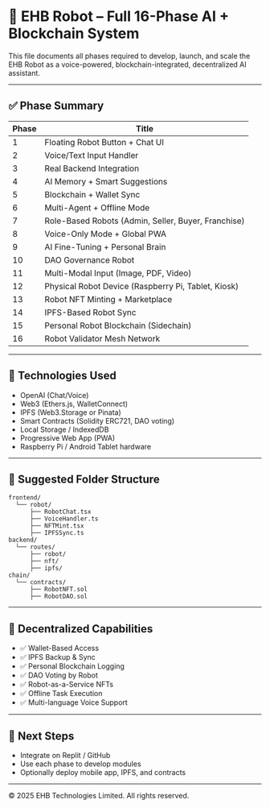 
# 🤖 EHB Robot – Full 16-Phase AI + Blockchain System

This file documents all phases required to develop, launch, and scale the EHB Robot as a voice-powered, blockchain-integrated, decentralized AI assistant.

---

## ✅ Phase Summary

| Phase | Title |
|-------|-------|
| 1 | Floating Robot Button + Chat UI |
| 2 | Voice/Text Input Handler |
| 3 | Real Backend Integration |
| 4 | AI Memory + Smart Suggestions |
| 5 | Blockchain + Wallet Sync |
| 6 | Multi-Agent + Offline Mode |
| 7 | Role-Based Robots (Admin, Seller, Buyer, Franchise) |
| 8 | Voice-Only Mode + Global PWA |
| 9 | AI Fine-Tuning + Personal Brain |
| 10 | DAO Governance Robot |
| 11 | Multi-Modal Input (Image, PDF, Video) |
| 12 | Physical Robot Device (Raspberry Pi, Tablet, Kiosk) |
| 13 | Robot NFT Minting + Marketplace |
| 14 | IPFS-Based Robot Sync |
| 15 | Personal Robot Blockchain (Sidechain) |
| 16 | Robot Validator Mesh Network |

---

## 🧠 Technologies Used

- OpenAI (Chat/Voice)
- Web3 (Ethers.js, WalletConnect)
- IPFS (Web3.Storage or Pinata)
- Smart Contracts (Solidity ERC721, DAO voting)
- Local Storage / IndexedDB
- Progressive Web App (PWA)
- Raspberry Pi / Android Tablet hardware

---

## 📁 Suggested Folder Structure

```
frontend/
  └── robot/
      ├── RobotChat.tsx
      ├── VoiceHandler.ts
      ├── NFTMint.tsx
      ├── IPFSSync.ts
backend/
  └── routes/
      ├── robot/
      ├── nft/
      ├── ipfs/
chain/
  └── contracts/
      ├── RobotNFT.sol
      ├── RobotDAO.sol
```

---

## 🔗 Decentralized Capabilities

- ✅ Wallet-Based Access
- ✅ IPFS Backup & Sync
- ✅ Personal Blockchain Logging
- ✅ DAO Voting by Robot
- ✅ Robot-as-a-Service NFTs
- ✅ Offline Task Execution
- ✅ Multi-language Voice Support

---

## 📌 Next Steps

- Integrate on Replit / GitHub
- Use each phase to develop modules
- Optionally deploy mobile app, IPFS, and contracts

---

© 2025 EHB Technologies Limited. All rights reserved.
